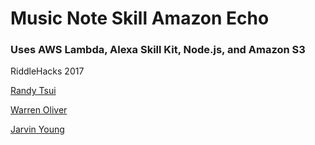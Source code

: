 # Music Note Skill Amazon Echo
### Uses AWS Lambda, Alexa Skill Kit, Node.js, and Amazon S3

RiddleHacks 2017

[Randy Tsui](http://www.github.com/jawyuhz)

[Warren Oliver](http://www.github.com/warren1215)

[Jarvin Young](http://www.github.com/jarvinyoung)